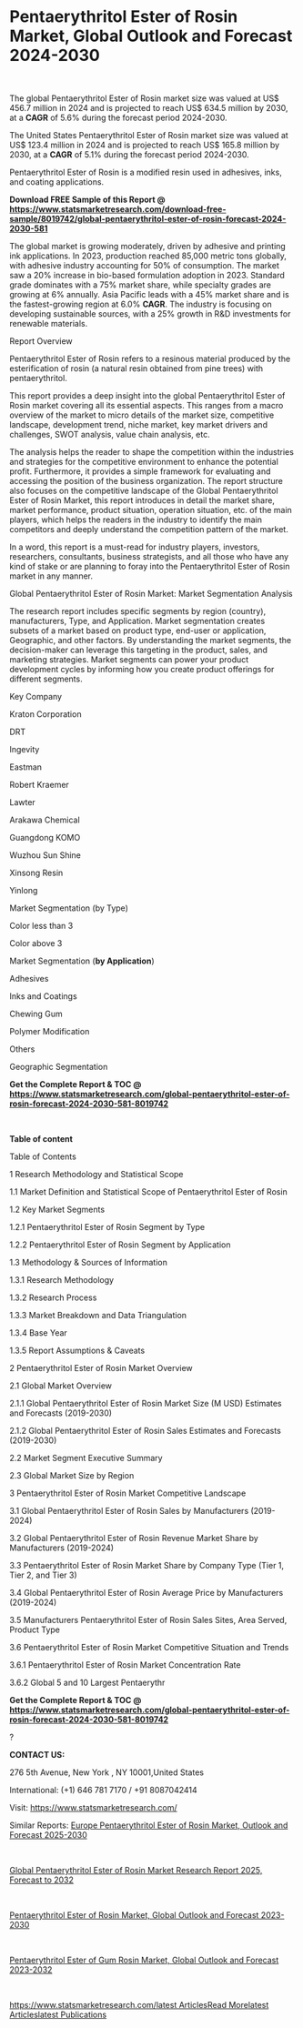 <h1>Pentaerythritol Ester of Rosin Market, Global Outlook and Forecast 2024-2030</h1><br/><p>The global Pentaerythritol Ester of Rosin market size was valued at US$ 456.7 million in 2024 and is projected to reach US$ 634.5 million by 2030, at a <strong>CAGR</strong> of 5.6% during the forecast period 2024-2030.</p>
 
 
 
 <p>The United States Pentaerythritol Ester of Rosin market size was valued at US$ 123.4 million in 2024 and is projected to reach US$ 165.8 million by 2030, at a <strong>CAGR</strong> of 5.1% during the forecast period 2024-2030.</p>
 
 
 
 <p>Pentaerythritol Ester of Rosin is a modified resin used in adhesives, inks, and coating applications.</p>
 
 
 
 <p><strong>Download FREE Sample of this Report @ <a href="https://www.statsmarketresearch.com/download-free-sample/8019742/global-pentaerythritol-ester-of-rosin-forecast-2024-2030-581">https://www.statsmarketresearch.com/download-free-sample/8019742/global-pentaerythritol-ester-of-rosin-forecast-2024-2030-581</a></strong></p>
 
 
 
 <p>The global market is growing moderately, driven by adhesive and printing ink applications. In 2023, production reached 85,000 metric tons globally, with adhesive industry accounting for 50% of consumption. The market saw a 20% increase in bio-based formulation adoption in 2023. Standard grade dominates with a 75% market share, while specialty grades are growing at 6% annually. Asia Pacific leads with a 45% market share and is the fastest-growing region at 6.0% <strong>CAGR</strong>. The industry is focusing on developing sustainable sources, with a 25% growth in R&D investments for renewable materials.</p>
 
 
 
 <p>Report Overview</p>
 
 
 
 <p>Pentaerythritol Ester of Rosin refers to a resinous material produced by the esterification of rosin (a natural resin obtained from pine trees) with pentaerythritol.</p>
 
 
 
 <p>This report provides a deep insight into the global Pentaerythritol Ester of Rosin market covering all its essential aspects. This ranges from a macro overview of the market to micro details of the market size, competitive landscape, development trend, niche market, key market drivers and challenges, SWOT analysis, value chain analysis, etc.</p>
 
 
 
 <p>The analysis helps the reader to shape the competition within the industries and strategies for the competitive environment to enhance the potential profit. Furthermore, it provides a simple framework for evaluating and accessing the position of the business organization. The report structure also focuses on the competitive landscape of the Global Pentaerythritol Ester of Rosin Market, this report introduces in detail the market share, market performance, product situation, operation situation, etc. of the main players, which helps the readers in the industry to identify the main competitors and deeply understand the competition pattern of the market.</p>
 
 
 
 <p>In a word, this report is a must-read for industry players, investors, researchers, consultants, business strategists, and all those who have any kind of stake or are planning to foray into the Pentaerythritol Ester of Rosin market in any manner.</p>
 
 
 
 <p>Global Pentaerythritol Ester of Rosin Market: Market Segmentation Analysis</p>
 
 
 
 <p>The research report includes specific segments by region (country), manufacturers, Type, and Application. Market segmentation creates subsets of a market based on product type, end-user or application, Geographic, and other factors. By understanding the market segments, the decision-maker can leverage this targeting in the product, sales, and marketing strategies. Market segments can power your product development cycles by informing how you create product offerings for different segments.</p>
 
 
 
 <p>Key Company</p>
 
 
 
 <p>Kraton Corporation</p>
 
 
 
 <p>DRT</p>
 
 
 
 <p>Ingevity</p>
 
 
 
 <p>Eastman</p>
 
 
 
 <p>Robert Kraemer</p>
 
 
 
 <p>Lawter</p>
 
 
 
 <p>Arakawa Chemical</p>
 
 
 
 <p>Guangdong KOMO</p>
 
 
 
 <p>Wuzhou Sun Shine</p>
 
 
 
 <p>Xinsong Resin</p>
 
 
 
 <p>Yinlong</p>
 
 
 
 <p>Market Segmentation (by Type)</p>
 
 
 
 <p>Color less than 3</p>
 
 
 
 <p>Color above 3</p>
 
 
 
 <p>Market Segmentation (<strong>by Application</strong>)</p>
 
 
 
 <p>Adhesives</p>
 
 
 
 <p>Inks and Coatings</p>
 
 
 
 <p>Chewing Gum</p>
 
 
 
 <p>Polymer Modification</p>
 
 
 
 <p>Others</p>
 
 
 
 <p>Geographic Segmentation</p>
 
 
 
 <div><b>Get the Complete Report & TOC @ <a href="https://www.statsmarketresearch.com/global-pentaerythritol-ester-of-rosin-forecast-2024-2030-581-8019742">https://www.statsmarketresearch.com/global-pentaerythritol-ester-of-rosin-forecast-2024-2030-581-8019742</a></b></div>
 
 
 
 <p><br />
 
 <b>Table of content</b></p>
 
 
 
 <p>Table of Contents<br />
 
 1 Research Methodology and Statistical Scope<br />
 
 1.1 Market Definition and Statistical Scope of Pentaerythritol Ester of Rosin<br />
 
 1.2 Key Market Segments<br />
 
 1.2.1 Pentaerythritol Ester of Rosin Segment by Type<br />
 
 1.2.2 Pentaerythritol Ester of Rosin Segment by Application<br />
 
 1.3 Methodology & Sources of Information<br />
 
 1.3.1 Research Methodology<br />
 
 1.3.2 Research Process<br />
 
 1.3.3 Market Breakdown and Data Triangulation<br />
 
 1.3.4 Base Year<br />
 
 1.3.5 Report Assumptions & Caveats<br />
 
 2 Pentaerythritol Ester of Rosin Market Overview<br />
 
 2.1 Global Market Overview<br />
 
 2.1.1 Global Pentaerythritol Ester of Rosin Market Size (M USD) Estimates and Forecasts (2019-2030)<br />
 
 2.1.2 Global Pentaerythritol Ester of Rosin Sales Estimates and Forecasts (2019-2030)<br />
 
 2.2 Market Segment Executive Summary<br />
 
 2.3 Global Market Size by Region<br />
 
 3 Pentaerythritol Ester of Rosin Market Competitive Landscape<br />
 
 3.1 Global Pentaerythritol Ester of Rosin Sales by Manufacturers (2019-2024)<br />
 
 3.2 Global Pentaerythritol Ester of Rosin Revenue Market Share by Manufacturers (2019-2024)<br />
 
 3.3 Pentaerythritol Ester of Rosin Market Share by Company Type (Tier 1, Tier 2, and Tier 3)<br />
 
 3.4 Global Pentaerythritol Ester of Rosin Average Price by Manufacturers (2019-2024)<br />
 
 3.5 Manufacturers Pentaerythritol Ester of Rosin Sales Sites, Area Served, Product Type<br />
 
 3.6 Pentaerythritol Ester of Rosin Market Competitive Situation and Trends<br />
 
 3.6.1 Pentaerythritol Ester of Rosin Market Concentration Rate<br />
 
 3.6.2 Global 5 and 10 Largest Pentaerythr</p>
 
 
 
 <div><b>Get the Complete Report & TOC @ <a href="https://www.statsmarketresearch.com/global-pentaerythritol-ester-of-rosin-forecast-2024-2030-581-8019742">https://www.statsmarketresearch.com/global-pentaerythritol-ester-of-rosin-forecast-2024-2030-581-8019742</a></b></div>
 
 
 
 <p>? </p>
 
 
 
 <p><b>CONTACT US:</b><br />
 
 276 5th Avenue, New York , NY 10001,United States<br />
 
 International: (+1) 646 781 7170 / +91 8087042414<br />
 
 Visit: <a href="https://www.statsmarketresearch.com/">https://www.statsmarketresearch.com/</a><br />
 
 Similar Reports: <a href="https://www.statsmarketresearch.com/global-pentaerythritol-ester-of-rosin-forecast-2024-2030-581-8019742">Europe Pentaerythritol Ester of Rosin Market, Outlook and Forecast 2025-2030</a><br />
 
 <br />
 
 <a href="https://www.statsmarketresearch.com/global-pentaerythritol-ester-of-rosin-forecast-2024-2030-581-8019742">Global Pentaerythritol Ester of Rosin Market Research Report 2025, Forecast to 2032</a><br />
 
 <br />
 
 <a href="https://www.statsmarketresearch.com/global-pentaerythritol-ester-of-rosin-forecast-2024-2030-581-8019742">Pentaerythritol Ester of Rosin Market, Global Outlook and Forecast 2023-2030</a><br />
 
 <br />
 
 <a href="https://www.statsmarketresearch.com/global-pentaerythritol-ester-of-rosin-forecast-2024-2030-581-8019742">Pentaerythritol Ester of Gum Rosin Market, Global Outlook and Forecast 2023-2032</a><br />
 
 <br />
 
 <a href="https://gyeongbokgung.com">https://www.statsmarketresearch.com/</a><a href="https://hallyeomaritime.com">latest Articles</a><a href="https://jingwansa.com">Read More</a><a href="https://nguoiviet.jp/">latest Articles</a><a href="https://www.intelmarketresearch.com/">latest Publications</a></p>